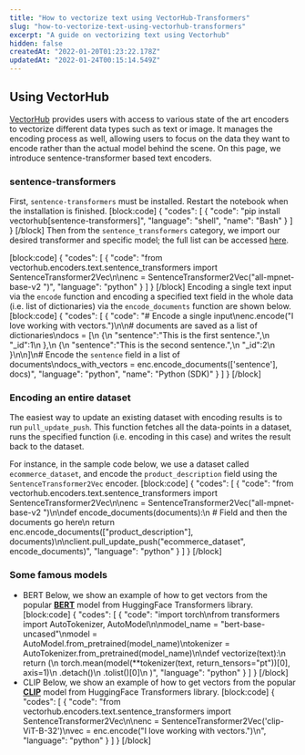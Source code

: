 ```yaml
---
title: "How to vectorize text using VectorHub-Transformers"
slug: "how-to-vectorize-text-using-vectorhub-transformers"
excerpt: "A guide on vectorizing text using Vectorhub"
hidden: false
createdAt: "2022-01-20T01:23:22.178Z"
updatedAt: "2022-01-24T00:15:14.549Z"
---
```

## Using VectorHub

[VectorHub](https://github.com/RelevanceAI/vectorhub) provides users with access to various state of the art encoders to vectorize different data types such as text or image. It manages the encoding process as well, allowing users to focus on the data they want to encode rather than the actual model behind the scene.
On this page, we introduce sentence-transformer based text encoders.

### sentence-transformers
First, `sentence-transformers` must be installed. Restart the notebook when the installation is finished.
[block:code]
{
  "codes": [
    {
      "code": "pip install vectorhub[sentence-transformers]",
      "language": "shell",
      "name": "Bash"
    }
  ]
}
[/block]
Then from the `sentence_transformers` category, we import our desired transformer and specific model; the full list can be accessed [here](https://huggingface.co/sentence-transformers).

[block:code]
{
  "codes": [
    {
      "code": "from vectorhub.encoders.text.sentence_transformers import SentenceTransformer2Vec\n\nenc = SentenceTransformer2Vec(\"all-mpnet-base-v2 \")",
      "language": "python"
    }
  ]
}
[/block]
Encoding a single text input via the `encode` function and encoding a specified text field in the whole data (i.e. list of dictionaries) via the `encode_documents` function are shown below.
[block:code]
{
  "codes": [
    {
      "code": "# Encode a single input\nenc.encode(\"I love working with vectors.\")\n\n# documents are saved as a list of dictionaries\ndocs = [\n  {\n    \"sentence\":\"This is the first sentence.\",\n    \"_id\":1\n  },\n  {\n    \"sentence\":\"This is the second sentence.\",\n    \"_id\":2\n  }\n\n]\n# Encode the `sentence` field in a list of documents\ndocs_with_vectors = enc.encode_documents(['sentence'], docs)",
      "language": "python",
      "name": "Python (SDK)"
    }
  ]
}
[/block]
### Encoding an entire dataset

The easiest way to update an existing dataset with encoding results is to run `pull_update_push`. This function fetches all the data-points in a dataset, runs the specified function (i.e. encoding in this case) and writes the result back to the dataset.

For instance, in the sample code below, we use a dataset called `ecommerce_dataset`, and encode the `product_description` field using the `SentenceTransformer2Vec` encoder.
[block:code]
{
  "codes": [
    {
      "code": "from vectorhub.encoders.text.sentence_transformers import SentenceTransformer2Vec\n\nenc = SentenceTransformer2Vec(\"all-mpnet-base-v2 \")\n\ndef encode_documents(documents):\n    # Field and then the documents go here\n    return enc.encode_documents([\"product_description\"], documents)\n\nclient.pull_update_push(\"ecommerce_dataset\", encode_documents)",
      "language": "python"
    }
  ]
}
[/block]
### Some famous models
* BERT
Below, we show an example of how to get vectors from the popular [**BERT**](https://huggingface.co/transformers/v3.0.2/model_doc/bert.html) model from HuggingFace Transformers library.
[block:code]
{
  "codes": [
    {
      "code": "import torch\nfrom transformers import AutoTokenizer, AutoModel\n\nmodel_name = \"bert-base-uncased\"\nmodel = AutoModel.from_pretrained(model_name)\ntokenizer = AutoTokenizer.from_pretrained(model_name)\n\ndef vectorize(text):\n    return (\n        torch.mean(model(**tokenizer(text, return_tensors=\"pt\"))[0], axis=1)\n        .detach()\n        .tolist()[0]\n    )",
      "language": "python"
    }
  ]
}
[/block]
* CLIP
Below, we show an example of how to get vectors from the popular [**CLIP**](https://huggingface.co/sentence-transformers/clip-ViT-B-32) model from HuggingFace Transformers library.
[block:code]
{
  "codes": [
    {
      "code": "from vectorhub.encoders.text.sentence_transformers import SentenceTransformer2Vec\n\nenc = SentenceTransformer2Vec('clip-ViT-B-32')\nvec = enc.encode(\"I love working with vectors.\")\n",
      "language": "python"
    }
  ]
}
[/block]